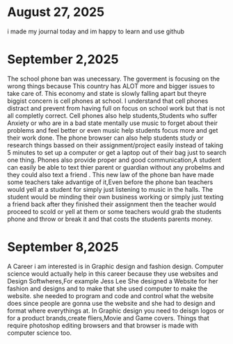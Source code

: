 # August 27, 2025
i made my journal today and im happy to learn and use github
 
 # September 2,2025
The school phone ban was unecessary. The goverment is focusing on the wrong things because This country has ALOT more and bigger issues to take care of. This economy and state is slowly falling apart but theyre biggist concern is cell phones at school. I understand that cell phones distract and prevent from having full on focus on school work but that is not all completly correct. Cell phones also help students,Students who suffer Anxiety or who are in a bad state mentally use music to forget about their problems and feel better or even music help students focus more and get their work done. The phone browser can also help students study or research things bassed on their assignment/project easily instead of taking 5 minutes to set up a computer or get a laptop out of their bag just to search one thing. Phones also provide proper and good communication,A student can easily be able to text thier parent or guardian without any probelms and they could also text a friend . This new law of the phone ban have made some teachers take advantige of it,Even before the phone ban teachers would yell at a student for simply just listening to music in the halls. The student would be minding their own business working or simply just texting a friend back after they finished their assignment then the teacher would proceed to scold or yell at them or some teachers would grab the students phone and throw or break it and that costs the students parents money.

# September 8,2025
A Career i am interested is in Graphic design and fashion design. Computer science would actually help in this career because they use websites and Design Softwheres,For example Jess Lee She designed a Website for her fashion and designs and to make that she used computer to make the website. she needed to program and code and control what the website does since people are gonna use the website and she had to design and format where everythings at. In Graphic design you need to deisgn logos or for a product brands,create fliers,Movie and Game covers. Things that require photoshop editing browsers and that browser is made with computer science too.
